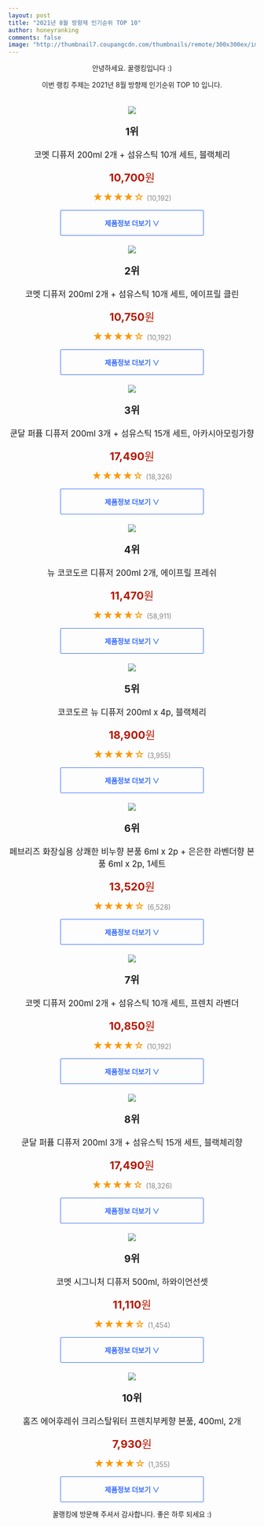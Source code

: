 ```yaml
--- 
layout: post 
title: "2021년 8월 방향제 인기순위 TOP 10" 
author: honeyranking 
comments: false 
image: "http://thumbnail7.coupangcdn.com/thumbnails/remote/300x300ex/image/retail/images/521559354339093-0e52c975-f8dd-421e-91ad-8a5ab55314af.jpg" 
--- 
```

<p style="text-align: center;">안녕하세요. 꿀랭킹입니다 :)</p> <p style="text-align: center;">이번 랭킹 주제는 2021년 8월 방향제 인기순위 TOP 10 입니다.</p><center><img src="http://thumbnail7.coupangcdn.com/thumbnails/remote/300x300ex/image/retail/images/521559354339093-0e52c975-f8dd-421e-91ad-8a5ab55314af.jpg" style="margin-top:20px" /></center> <p style="text-align: center; font-size: 20px"><b>1위</b></p> <p style="text-align: center; font-size: 17px">코멧 디퓨저 200ml 2개 + 섬유스틱 10개 세트, 블랙체리</p> <p style="text-align: center;"><span style="color: #b61800; font-size: 22px;"><b>10,700</b>원</span></p> <p style="text-align: center;"><span style="color: #ff9600; font-size: 20px;">★★★★☆ </span><span style="color: #878787;">(10,192)</span></p> <center><a href="https://coupa.ng/b5JRET"> <div style="font-size: 14px; display: inline-block; padding: 15px 90px; color: #346aff; border-radius: 2px; border: 1px solid #346aff; cursor: pointer;"><b>제품정보 더보기 &or;</b></div> </a></center><center><img src="http://thumbnail8.coupangcdn.com/thumbnails/remote/300x300ex/image/retail/images/1111678772604836-e6ece764-31a4-4aa6-9541-c39e18e55322.jpg" style="margin-top:20px" /></center> <p style="text-align: center; font-size: 20px"><b>2위</b></p> <p style="text-align: center; font-size: 17px">코멧 디퓨저 200ml 2개 + 섬유스틱 10개 세트, 에이프릴 클린</p> <p style="text-align: center;"><span style="color: #b61800; font-size: 22px;"><b>10,750</b>원</span></p> <p style="text-align: center;"><span style="color: #ff9600; font-size: 20px;">★★★★☆ </span><span style="color: #878787;">(10,192)</span></p> <center><a href="https://coupa.ng/b5JREU"> <div style="font-size: 14px; display: inline-block; padding: 15px 90px; color: #346aff; border-radius: 2px; border: 1px solid #346aff; cursor: pointer;"><b>제품정보 더보기 &or;</b></div> </a></center><center><img src="http://thumbnail8.coupangcdn.com/thumbnails/remote/300x300ex/image/retail/images/16305809912967-e859d281-e42c-46b8-870f-b83268479ec1.jpg" style="margin-top:20px" /></center> <p style="text-align: center; font-size: 20px"><b>3위</b></p> <p style="text-align: center; font-size: 17px">쿤달 퍼퓸 디퓨저 200ml 3개 + 섬유스틱 15개 세트, 아카시아모링가향</p> <p style="text-align: center;"><span style="color: #b61800; font-size: 22px;"><b>17,490</b>원</span></p> <p style="text-align: center;"><span style="color: #ff9600; font-size: 20px;">★★★★☆ </span><span style="color: #878787;">(18,326)</span></p> <center><a href="https://coupa.ng/b5JREV"> <div style="font-size: 14px; display: inline-block; padding: 15px 90px; color: #346aff; border-radius: 2px; border: 1px solid #346aff; cursor: pointer;"><b>제품정보 더보기 &or;</b></div> </a></center><center><img src="http://thumbnail9.coupangcdn.com/thumbnails/remote/300x300ex/image/retail/images/63119187576087-148b2189-07d1-4e90-a725-06d37cd65a61.jpg" style="margin-top:20px" /></center> <p style="text-align: center; font-size: 20px"><b>4위</b></p> <p style="text-align: center; font-size: 17px">뉴 코코도르 디퓨저 200ml 2개, 에이프릴 프레쉬</p> <p style="text-align: center;"><span style="color: #b61800; font-size: 22px;"><b>11,470</b>원</span></p> <p style="text-align: center;"><span style="color: #ff9600; font-size: 20px;">★★★★☆ </span><span style="color: #878787;">(58,911)</span></p> <center><a href="https://coupa.ng/b5JREX"> <div style="font-size: 14px; display: inline-block; padding: 15px 90px; color: #346aff; border-radius: 2px; border: 1px solid #346aff; cursor: pointer;"><b>제품정보 더보기 &or;</b></div> </a></center><center><img src="http://thumbnail9.coupangcdn.com/thumbnails/remote/300x300ex/image/retail/images/2020/04/14/18/2/f2699554-ae89-4737-9492-638ff71784c4.jpg" style="margin-top:20px" /></center> <p style="text-align: center; font-size: 20px"><b>5위</b></p> <p style="text-align: center; font-size: 17px">코코도르 뉴 디퓨저 200ml x 4p, 블랙체리</p> <p style="text-align: center;"><span style="color: #b61800; font-size: 22px;"><b>18,900</b>원</span></p> <p style="text-align: center;"><span style="color: #ff9600; font-size: 20px;">★★★★☆ </span><span style="color: #878787;">(3,955)</span></p> <center><a href="https://coupa.ng/b5JREY"> <div style="font-size: 14px; display: inline-block; padding: 15px 90px; color: #346aff; border-radius: 2px; border: 1px solid #346aff; cursor: pointer;"><b>제품정보 더보기 &or;</b></div> </a></center><center><img src="http://thumbnail9.coupangcdn.com/thumbnails/remote/300x300ex/image/product/image/vendoritem/2019/07/31/5105407943/71643e25-36ef-417d-a152-ecd33b0118d5.jpg" style="margin-top:20px" /></center> <p style="text-align: center; font-size: 20px"><b>6위</b></p> <p style="text-align: center; font-size: 17px">페브리즈 화장실용 상쾌한 비누향 본품 6ml x 2p + 은은한 라벤더향 본품 6ml x 2p, 1세트</p> <p style="text-align: center;"><span style="color: #b61800; font-size: 22px;"><b>13,520</b>원</span></p> <p style="text-align: center;"><span style="color: #ff9600; font-size: 20px;">★★★★☆ </span><span style="color: #878787;">(6,528)</span></p> <center><a href="https://coupa.ng/b5JRE0"> <div style="font-size: 14px; display: inline-block; padding: 15px 90px; color: #346aff; border-radius: 2px; border: 1px solid #346aff; cursor: pointer;"><b>제품정보 더보기 &or;</b></div> </a></center><center><img src="http://thumbnail8.coupangcdn.com/thumbnails/remote/300x300ex/image/retail/images/604151000624453-1881ec28-2d12-4b5f-ba37-24d135f1fa2c.jpg" style="margin-top:20px" /></center> <p style="text-align: center; font-size: 20px"><b>7위</b></p> <p style="text-align: center; font-size: 17px">코멧 디퓨저 200ml 2개 + 섬유스틱 10개 세트, 프렌치 라벤더</p> <p style="text-align: center;"><span style="color: #b61800; font-size: 22px;"><b>10,850</b>원</span></p> <p style="text-align: center;"><span style="color: #ff9600; font-size: 20px;">★★★★☆ </span><span style="color: #878787;">(10,192)</span></p> <center><a href="https://coupa.ng/b5JRE2"> <div style="font-size: 14px; display: inline-block; padding: 15px 90px; color: #346aff; border-radius: 2px; border: 1px solid #346aff; cursor: pointer;"><b>제품정보 더보기 &or;</b></div> </a></center><center><img src="http://thumbnail9.coupangcdn.com/thumbnails/remote/300x300ex/image/retail/images/16053623769426-463ccaf7-1a43-4121-88d4-290c17d6e985.jpg" style="margin-top:20px" /></center> <p style="text-align: center; font-size: 20px"><b>8위</b></p> <p style="text-align: center; font-size: 17px">쿤달 퍼퓸 디퓨저 200ml 3개 + 섬유스틱 15개 세트, 블랙체리향</p> <p style="text-align: center;"><span style="color: #b61800; font-size: 22px;"><b>17,490</b>원</span></p> <p style="text-align: center;"><span style="color: #ff9600; font-size: 20px;">★★★★☆ </span><span style="color: #878787;">(18,326)</span></p> <center><a href="https://coupa.ng/b5JRE4"> <div style="font-size: 14px; display: inline-block; padding: 15px 90px; color: #346aff; border-radius: 2px; border: 1px solid #346aff; cursor: pointer;"><b>제품정보 더보기 &or;</b></div> </a></center><center><img src="http://thumbnail10.coupangcdn.com/thumbnails/remote/300x300ex/image/retail/images/188762923911411-b9342e1c-e1cf-4674-aba7-3578fefb60fb.jpg" style="margin-top:20px" /></center> <p style="text-align: center; font-size: 20px"><b>9위</b></p> <p style="text-align: center; font-size: 17px">코멧 시그니처 디퓨저 500ml, 하와이언선셋</p> <p style="text-align: center;"><span style="color: #b61800; font-size: 22px;"><b>11,110</b>원</span></p> <p style="text-align: center;"><span style="color: #ff9600; font-size: 20px;">★★★★☆ </span><span style="color: #878787;">(1,454)</span></p> <center><a href="https://coupa.ng/b5JRE7"> <div style="font-size: 14px; display: inline-block; padding: 15px 90px; color: #346aff; border-radius: 2px; border: 1px solid #346aff; cursor: pointer;"><b>제품정보 더보기 &or;</b></div> </a></center><center><img src="http://thumbnail9.coupangcdn.com/thumbnails/remote/300x300ex/image/retail/images/2020/02/11/12/2/68ca4fd9-eebb-4319-960f-831176c78577.jpg" style="margin-top:20px" /></center> <p style="text-align: center; font-size: 20px"><b>10위</b></p> <p style="text-align: center; font-size: 17px">홈즈 에어후레쉬 크리스탈워터 프렌치부케향 본품, 400ml, 2개</p> <p style="text-align: center;"><span style="color: #b61800; font-size: 22px;"><b>7,930</b>원</span></p> <p style="text-align: center;"><span style="color: #ff9600; font-size: 20px;">★★★★☆ </span><span style="color: #878787;">(1,355)</span></p> <center><a href="https://coupa.ng/b5JRE8"> <div style="font-size: 14px; display: inline-block; padding: 15px 90px; color: #346aff; border-radius: 2px; border: 1px solid #346aff; cursor: pointer;"><b>제품정보 더보기 &or;</b></div> </a></center> <p style="text-align: center;">꿀랭킹에 방문해 주셔서 감사합니다. 좋은 하루 되세요 :)</p>
